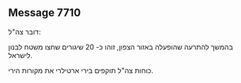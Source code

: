 ## Message 7710

דובר צה"ל:

בהמשך להתרעה שהופעלה באזור הצפון, זוהו כ- 20 שיגורים שחצו משטח לבנון לישראל.

כוחות צה"ל תוקפים בירי ארטילרי את מקורות הירי.

